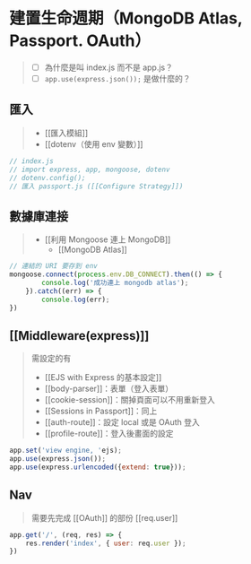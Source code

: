 # 建置生命週期（MongoDB Atlas, Passport. OAuth）
>- [ ] 為什麼是叫 index.js 而不是 app.js？
>- [ ] `app.use(express.json());` 是做什麼的？

## 匯入
>- [[匯入模組]]
>- [[dotenv（使用 env 變數）]]
```js
// index.js
// import express, app, mongoose, dotenv
// dotenv.config();
// 匯入 passport.js ([[Configure Strategy]])
```
## 數據庫連接
>- [[利用 Mongoose 連上 MongoDB]]
>	- [[MongoDB Atlas]]
```js
// 連結的 URI 要存到 env 
mongoose.connect(process.env.DB_CONNECT).then(() => {
		console.log('成功連上 mongodb atlas');
	}).catch((err) => {
		console.log(err);
})
```

## [[Middleware(express)]]
>需設定的有
>- [[EJS with Express 的基本設定]]
>- [[body-parser]]：表單（登入表單）
>- [[cookie-session]]：關掉頁面可以不用重新登入
>- [[Sessions in Passport]]：同上
>- [[auth-route]]：設定 local 或是 OAuth 登入
>- [[profile-route]]：登入後畫面的設定
```js
app.set('view engine, 'ejs);
app.use(express.json());
app.use(express.urlencoded({extend: true}));
```


## Nav 
>需要先完成 [[OAuth]] 的部份
>[[req.user]]
```js
app.get('/', (req, res) => {
	res.render('index', { user: req.user });
})
```

